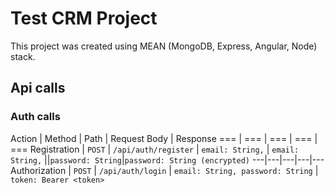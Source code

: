 # Test CRM Project

This project was created using MEAN (MongoDB, Express, Angular, Node) stack.

## Api calls

### Auth calls

Action | Method | Path | Request Body | Response
=== | === | === | === | ===
Registration | `POST` | `/api/auth/register` | `email: String,` | `email: String,`
||`password: String`|`password: String (encrypted)`
---|---|---|---|---
Authorization | `POST` | `/api/auth/login` | `email: String, password: String` | `token: Bearer <token>`